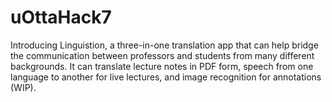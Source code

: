 # uOttaHack7
Introducing Linguistion, a three-in-one translation app that can help bridge the communication between professors and students from many different backgrounds. It can translate lecture notes in PDF form, speech from one language to another for live lectures, and image recognition for annotations (WIP).  
